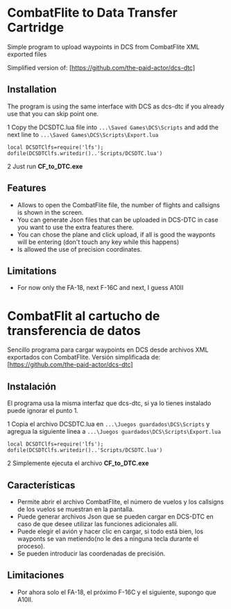 # CombatFlite to Data Transfer Cartridge
Simple program to upload waypoints in DCS from CombatFlite XML exported files

Simplified version of:  [https://github.com/the-paid-actor/dcs-dtc]

## Installation
The program is using the same interface with DCS as dcs-dtc if you already use that you can skip point one.

1 Copy the DCSDTC.lua file into ``...\Saved Games\DCS\Scripts``
and add the next line to  ``...\Saved Games\DCS\Scripts\Export.lua``

``local DCSDTClfs=require('lfs'); dofile(DCSDTClfs.writedir()..'Scripts/DCSDTC.lua')``

2 Just run **CF_to_DTC.exe**

## Features

* Allows to open the CombatFlite file, the number of flights and callsigns is shown in the screen.
* You can generate Json files that can be uploaded in DCS-DTC in case you want to use the extra features there. 
* You can chose the plane and click upload, if all is good the wayponts will be entering (don't touch any key while this happens) 
* Is allowed the use of precision coordinates. 

## Limitations

 * For now only the FA-18, next F-16C and next, I guess A10II

# CombatFlit al cartucho de transferencia de datos
Sencillo programa para cargar waypoints en DCS desde archivos XML exportados con CombatFlite.
Versión simplificada de: [https://github.com/the-paid-actor/dcs-dtc]

## Instalación
El programa usa la misma interfaz que dcs-dtc, si ya lo tienes instalado puede ignorar el punto 1.

1 Copia el archivo DCSDTC.lua en ``...\Juegos guardados\DCS\Scripts``
y agregua la siguiente línea a ``...\Juegos guardados\DCS\Scripts\Export.lua``

``local DCSDTClfs=require('lfs'); dofile(DCSDTClfs.writedir()..'Scripts/DCSDTC.lua')``

2 Simplemente ejecuta el archivo **CF_to_DTC.exe**

## Características

* Permite abrir el archivo CombatFlite, el número de vuelos y los callsigns de los vuelos se muestran en la pantalla.
* Puede generar archivos Json que se pueden cargar en DCS-DTC en caso de que desee utilizar las funciones adicionales allí.
* Puede elegir el avión y hacer clic en cargar, si todo está bien, los wayponts se van metiendo(no le des a ninguna tecla durante el proceso).
* Se pueden introducir las coordenadas de precisión.

## Limitaciones

* Por ahora solo el FA-18, el próximo F-16C y el siguiente, supongo que A10II.
